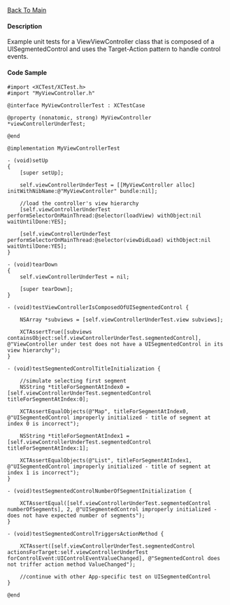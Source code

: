 [Back To Main](https://github.com/ccabanero/ios-unit-testing-patterns)

#### Description
Example unit tests for a ViewViewController class that is composed of a UISegmentedControl and uses the Target-Action pattern to handle control events.

#### Code Sample
	#import <XCTest/XCTest.h>
	#import "MyViewController.h"
	
	@interface MyViewControllerTest : XCTestCase
	
	@property (nonatomic, strong) MyViewController *viewControllerUnderTest;
	
	@end
	
	@implementation MyViewControllerTest
	
	- (void)setUp
	{
	    [super setUp];
	    
	    self.viewControllerUnderTest = [[MyViewController alloc] initWithNibName:@"MyViewController" bundle:nil];
	    
	    //load the controller's view hierarchy
	    [self.viewControllerUnderTest performSelectorOnMainThread:@selector(loadView) withObject:nil waitUntilDone:YES];
	    
	    [self.viewControllerUnderTest performSelectorOnMainThread:@selector(viewDidLoad) withObject:nil waitUntilDone:YES];
	}
	
	- (void)tearDown
	{
	    self.viewControllerUnderTest = nil;
	    
	    [super tearDown];
	}
	
	- (void)testViewControllerIsComposedOfUISegmentedControl {
	    
	    NSArray *subviews = [self.viewControllerUnderTest.view subviews];
	    
	    XCTAssertTrue([subviews containsObject:self.viewControllerUnderTest.segmentedControl], @"ViewController under test does not have a UISegmentedControl in its view hierarchy");
	}
	
	- (void)testSegmentedControlTitleInitialization {
	    
	    //simulate selecting first segment
	    NSString *titleForSegmentAtIndex0 = [self.viewControllerUnderTest.segmentedControl titleForSegmentAtIndex:0];
	    
	    XCTAssertEqualObjects(@"Map", titleForSegmentAtIndex0, @"UISegmentedControl improperly initialized - title of segment at index 0 is incorrect");
	    
	    NSString *titleForSegmentAtIndex1 = [self.viewControllerUnderTest.segmentedControl titleForSegmentAtIndex:1];
	    
	    XCTAssertEqualObjects(@"List", titleForSegmentAtIndex1, @"UISegmentedControl improperly initialized - title of segment at index 1 is incorrect");
	}
	
	- (void)testSegmentedControlNumberOfSegmentInitialization {
	    
	    XCTAssertEqual([self.viewControllerUnderTest.segmentedControl numberOfSegments], 2, @"UISegmentedControl improperly initialized - does not have expected number of segments");
	}
	
	- (void)testSegmentedControlTriggersActionMethod {
	    
	    XCTAssert([self.viewControllerUnderTest.segmentedControl actionsForTarget:self.viewControllerUnderTest forControlEvent:UIControlEventValueChanged], @"SegmentedControl does not triffer action method ValueChanged");
	    
	    //continue with other App-specific test on UISegmentedControl
	}
	
	@end